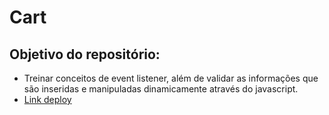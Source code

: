 # Cart

## Objetivo do repositório:
* Treinar conceitos de event listener, além de validar as informações que são inseridas e manipuladas dinamicamente através do javascript.
* [Link deploy](https://linykervidal.github.io/cart/)
